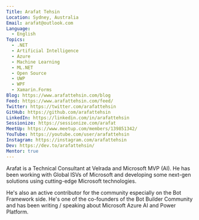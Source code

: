 ```yaml
---
Title: Arafat Tehsin
Location: Sydney, Australia
Email: arafat@outlook.com
Language:
  - English
Topics:
  - .NET
  - Artificial Intelligence
  - Azure
  - Machine Learning
  - ML.NET
  - Open Source
  - UWP
  - WPF
  - Xamarin.Forms
Blog: https://www.arafattehsin.com/blog
Feed: https://www.arafattehsin.com/feed/
Twitter: https://twitter.com/arafattehsin
GitHub: https://github.com/arafattehsin
LinkedIn: https://linkedin.com/in/arafattehsin
Sessionize: https://sessionize.com/arafat
MeetUp: https://www.meetup.com/members/139851342/
YouTube: https://youtube.com/user/arafattehsin
Instagram: https://instagram.com/arafattehsin
Dev: https://dev.to/arafattehsin/
Mentor: true
---
```

Arafat is a Technical Consultant at Velrada and Microsoft MVP (AI). He has been working with Global ISVs of Microsoft and developing some next-gen solutions using cutting-edge Microsoft technologies.

He's also an active contributor for the community especially on the Bot Framework side. He's one of the co-founders of the Bot Builder Community and has been writing / speaking about Microsoft Azure AI and Power Platform.
